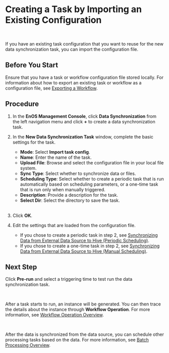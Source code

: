 # Creating a Task by Importing an Existing Configuration

<br />

If you have an existing task configuration that you want to reuse for the new data synchronization task, you can import the configuration file.

## Before You Start

Ensure that you have a task or workflow configuration file stored locally. For information about how to export an existing task or workflow as a configuration file, see [Exporting a Workflow](../data_ide/data_dev/operating_workflow#exporting-a-workflow).

## Procedure

1. In the **EnOS Management Console**, click **Data Synchronization** from the left navigation menu and click **+** to create a data synchronization task.

2. In the **New Data Synchronization Task** window, complete the basic settings for the task.

   - **Mode**: Select **Import task config**.
   - **Name**: Enter the name of the task.
   - **Upload File**: Browse and select the configuration file in your local file system.
   - **Sync Type**: Select whether to synchronize data or files.
   - **Scheduling Type**: Select whether to create a periodic task that is run automatically based on scheduling parameters, or a one-time task that is run only when manually triggered.
   - **Description**: Provide a description for the task.
   - **Select Dir**: Select the directory to save the task.

   <br />

3. Click **OK**.

4. Edit the settings that are loaded from the configuration file.

   - If you chose to create a periodic task in step 2, see [Synchronizing Data from External Data Source to Hive (Periodic Scheduling)](creating_scratch_periodic).
   - If you chose to create a one-time task in step 2, see [Synchronizing Data from External Data Source to Hive (Manual Scheduling)](creating_scratch_onetime).

## Next Step

Click **Pre-run** and select a triggering time to test run the data synchronization task.

<br />

After a task starts to run, an instance will be generated. You can then trace the details about the instance through **Workflow Operation**. For more information, see [Workflow Operation Overview](../data_ide/task_monitor/taskmonitor_overview).

<br />

After the data is synchronized from the data source, you can schedule other processing tasks based on the data. For more information, see [Batch Processing Overview](../data_ide/dataide_overview).
